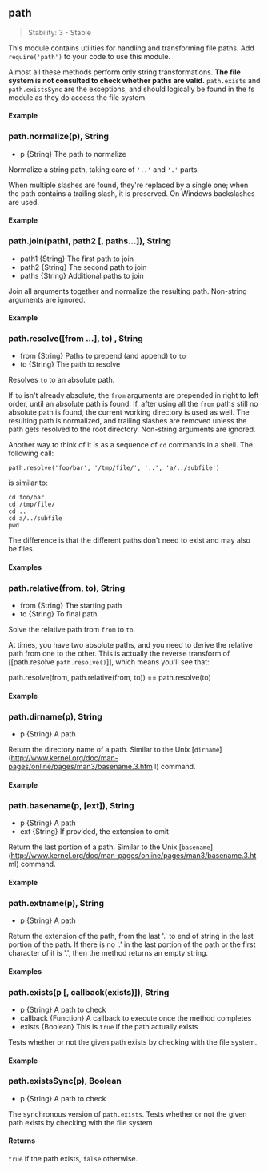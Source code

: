 ## path

> Stability: 3 - Stable
    
This module contains utilities for handling and transforming file paths. Add
`require('path')` to your code to use this module.

Almost all these methods perform only string transformations. **The file system
is not consulted to check whether paths are valid.** `path.exists` and
`path.existsSync` are the exceptions, and should logically be found in the fs
module as they do access the file system.


#### Example

<script src='http://snippets.nodemanual.org/github.com/mattpardee/nodemanual.org-examples/nodejs_ref_guide/path/path.js?linestart=3&lineend=0&showlines=false' defer='defer'></script>


### path.normalize(p), String
- p {String}   The path to normalize

Normalize a string path, taking care of `'..'` and `'.'` parts.

When multiple slashes are found, they're replaced by a single one; when the path
contains a trailing slash, it is preserved. On Windows backslashes are used. 

#### Example

<script src='http://snippets.nodemanual.org/github.com/mattpardee/nodemanual.org-examples/nodejs_ref_guide/path/path.normalize.js?linestart=3&lineend=0&showlines=false' defer='defer'></script>



### path.join(path1, path2 [, paths...]), String
- path1 {String}  The first path to join
- path2 {String}  The second path to join
- paths {String}  Additional paths to join

Join all arguments together and normalize the resulting path. Non-string
arguments are ignored.

#### Example

<script src='http://snippets.nodemanual.org/github.com/mattpardee/nodemanual.org-examples/nodejs_ref_guide/path/path.join.js?linestart=3&lineend=0&showlines=false' defer='defer'></script>



### path.resolve([from ...], to) , String
- from {String}  Paths to prepend (and append) to `to`
- to {String}   The path to resolve

Resolves `to` to an absolute path.

If `to` isn't already absolute, the `from` arguments are prepended in right to
left order, until an absolute path is found. If, after using all the `from`
paths still no absolute path is found, the current working directory is used as
well. The resulting path is normalized, and trailing slashes are removed unless
the path gets resolved to the root directory. Non-string arguments are ignored.

Another way to think of it is as a sequence of `cd` commands in a shell. The
following call:

    path.resolve('foo/bar', '/tmp/file/', '..', 'a/../subfile')

is similar to:

    cd foo/bar
    cd /tmp/file/
    cd ..
    cd a/../subfile
    pwd

The difference is that the different paths don't need to exist and may also be
files.

#### Examples

<script src='http://snippets.nodemanual.org/github.com/mattpardee/nodemanual.org-examples/nodejs_ref_guide/path/path.resolve.js?linestart=3&lineend=0&showlines=false' defer='defer'></script>



### path.relative(from, to), String
- from {String}   The starting path
- to {String}   To final path

Solve the relative path from `from` to `to`.

At times, you have two absolute paths, and you need to derive the relative path
from one to the other. This is actually the reverse transform of [[path.resolve
`path.resolve()`]], which means you'll see that:
   
   path.resolve(from, path.relative(from, to)) == path.resolve(to)

#### Example

<script src='http://snippets.nodemanual.org/github.com/mattpardee/nodemanual.org-examples/nodejs_ref_guide/path/path.relative.js?linestart=3&lineend=0&showlines=false' defer='defer'></script>



### path.dirname(p), String
- p {String}   A path

Return the directory name of a path.  Similar to the Unix
[`dirname`](http://www.kernel.org/doc/man-pages/online/pages/man3/basename.3.htm
l) command.

#### Example

<script src='http://snippets.nodemanual.org/github.com/mattpardee/nodemanual.org-examples/nodejs_ref_guide/path/path.dirname.js?linestart=3&lineend=0&showlines=false' defer='defer'></script>



### path.basename(p, [ext]), String
- p {String}   A path
- ext {String}  If provided, the extension to omit

Return the last portion of a path.  Similar to the Unix
[`basename`](http://www.kernel.org/doc/man-pages/online/pages/man3/basename.3.ht
ml) command.

#### Example

<script src='http://snippets.nodemanual.org/github.com/mattpardee/nodemanual.org-examples/nodejs_ref_guide/path/path.basename.js?linestart=3&lineend=0&showlines=false' defer='defer'></script>



### path.extname(p), String
- p {String}   A path

Return the extension of the path, from the last '.' to end of string in the last
portion of the path.  If there is no '.' in the last portion of the path or the
first character of it is '.', then the method returns an empty string.  

#### Examples

<script src='http://snippets.nodemanual.org/github.com/mattpardee/nodemanual.org-examples/nodejs_ref_guide/path/path.extname.js?linestart=3&lineend=0&showlines=false' defer='defer'></script>



### path.exists(p [, callback(exists)]), String
- p {String}   A path to check
- callback {Function}  A callback to execute once the method completes
- exists {Boolean}   This is `true` if the path actually exists

Tests whether or not the given path exists by checking with the file system.

#### Example

<script src='http://snippets.nodemanual.org/github.com/mattpardee/nodemanual.org-examples/nodejs_ref_guide/path/path.exists.js?linestart=3&lineend=0&showlines=false' defer='defer'></script>



###  path.existsSync(p), Boolean
- p {String}   A path to check

The synchronous version of `path.exists`. Tests whether or not the given path
exists by checking with the file system

#### Returns
`true` if the path exists, `false` otherwise.


